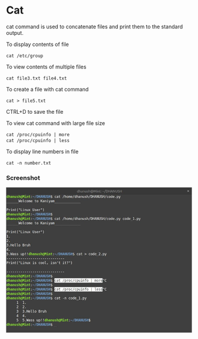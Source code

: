 # Cat

cat command is used to concatenate files and print them to the standard output.

To display contents of file
```
cat /etc/group
```

To view contents of multiple files
```
cat file3.txt file4.txt
```

To create a file with cat command
```
cat > file5.txt
```
CTRL+D to save the file


To view cat command with large file size
```
cat /proc/cpuinfo | more
cat /proc/cpuinfo | less
```


To display line numbers in file
```
cat -n number.txt
```

### Screenshot
![cat](screenshots/cat.jpeg)

